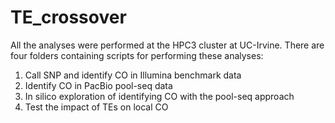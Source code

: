 # TE_crossover
All the analyses were performed at the HPC3 cluster at UC-Irvine. 
There are four folders containing scripts for performing these analyses:
  1. Call SNP and identify CO in Illumina benchmark data
  2. Identify CO in PacBio pool-seq data
  3. In silico exploration of identifying CO with the pool-seq approach
  4. Test the impact of TEs on local CO 
